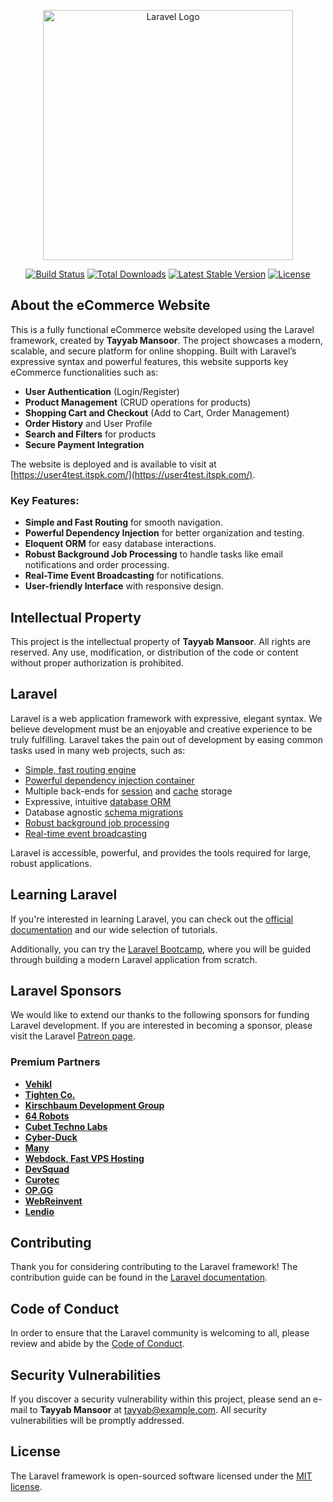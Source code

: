 <p align="center"><a href="https://laravel.com" target="_blank"><img src="https://raw.githubusercontent.com/laravel/art/master/logo-lockup/5%20SVG/2%20CMYK/1%20Full%20Color/laravel-logolockup-cmyk-red.svg" width="400" alt="Laravel Logo"></a></p>

<p align="center">
<a href="https://github.com/laravel/framework/actions"><img src="https://github.com/laravel/framework/workflows/tests/badge.svg" alt="Build Status"></a>
<a href="https://packagist.org/packages/laravel/framework"><img src="https://img.shields.io/packagist/dt/laravel/framework" alt="Total Downloads"></a>
<a href="https://packagist.org/packages/laravel/framework"><img src="https://img.shields.io/packagist/v/laravel/framework" alt="Latest Stable Version"></a>
<a href="https://packagist.org/packages/laravel/framework"><img src="https://img.shields.io/packagist/l/laravel/framework" alt="License"></a>
</p>

## About the eCommerce Website

This is a fully functional eCommerce website developed using the Laravel framework, created by **Tayyab Mansoor**. The project showcases a modern, scalable, and secure platform for online shopping. Built with Laravel’s expressive syntax and powerful features, this website supports key eCommerce functionalities such as:

- **User Authentication** (Login/Register)
- **Product Management** (CRUD operations for products)
- **Shopping Cart and Checkout** (Add to Cart, Order Management)
- **Order History** and User Profile
- **Search and Filters** for products
- **Secure Payment Integration**

The website is deployed and is available to visit at [https://user4test.itspk.com/](https://user4test.itspk.com/).

### Key Features:
- **Simple and Fast Routing** for smooth navigation.
- **Powerful Dependency Injection** for better organization and testing.
- **Eloquent ORM** for easy database interactions.
- **Robust Background Job Processing** to handle tasks like email notifications and order processing.
- **Real-Time Event Broadcasting** for notifications.
- **User-friendly Interface** with responsive design.

## Intellectual Property

This project is the intellectual property of **Tayyab Mansoor**. All rights are reserved. Any use, modification, or distribution of the code or content without proper authorization is prohibited.

## Laravel

Laravel is a web application framework with expressive, elegant syntax. We believe development must be an enjoyable and creative experience to be truly fulfilling. Laravel takes the pain out of development by easing common tasks used in many web projects, such as:

- [Simple, fast routing engine](https://laravel.com/docs/routing)
- [Powerful dependency injection container](https://laravel.com/docs/container)
- Multiple back-ends for [session](https://laravel.com/docs/session) and [cache](https://laravel.com/docs/cache) storage
- Expressive, intuitive [database ORM](https://laravel.com/docs/eloquent)
- Database agnostic [schema migrations](https://laravel.com/docs/migrations)
- [Robust background job processing](https://laravel.com/docs/queues)
- [Real-time event broadcasting](https://laravel.com/docs/broadcasting)

Laravel is accessible, powerful, and provides the tools required for large, robust applications.

## Learning Laravel

If you're interested in learning Laravel, you can check out the [official documentation](https://laravel.com/docs) and our wide selection of tutorials. 

Additionally, you can try the [Laravel Bootcamp](https://bootcamp.laravel.com), where you will be guided through building a modern Laravel application from scratch.

## Laravel Sponsors

We would like to extend our thanks to the following sponsors for funding Laravel development. If you are interested in becoming a sponsor, please visit the Laravel [Patreon page](https://patreon.com/taylorotwell).

### Premium Partners

- **[Vehikl](https://vehikl.com/)**
- **[Tighten Co.](https://tighten.co)**
- **[Kirschbaum Development Group](https://kirschbaumdevelopment.com)**
- **[64 Robots](https://64robots.com)**
- **[Cubet Techno Labs](https://cubettech.com)**
- **[Cyber-Duck](https://cyber-duck.co.uk)**
- **[Many](https://www.many.co.uk)**
- **[Webdock, Fast VPS Hosting](https://www.webdock.io/en)**
- **[DevSquad](https://devsquad.com)**
- **[Curotec](https://www.curotec.com/services/technologies/laravel/)**
- **[OP.GG](https://op.gg)**
- **[WebReinvent](https://webreinvent.com/?utm_source=laravel&utm_medium=github&utm_campaign=patreon-sponsors)**
- **[Lendio](https://lendio.com)**

## Contributing

Thank you for considering contributing to the Laravel framework! The contribution guide can be found in the [Laravel documentation](https://laravel.com/docs/contributions).

## Code of Conduct

In order to ensure that the Laravel community is welcoming to all, please review and abide by the [Code of Conduct](https://laravel.com/docs/contributions#code-of-conduct).

## Security Vulnerabilities

If you discover a security vulnerability within this project, please send an e-mail to **Tayyab Mansoor** at [tayyab@example.com](mailto:tayyab@example.com). All security vulnerabilities will be promptly addressed.

## License

The Laravel framework is open-sourced software licensed under the [MIT license](https://opensource.org/licenses/MIT).
